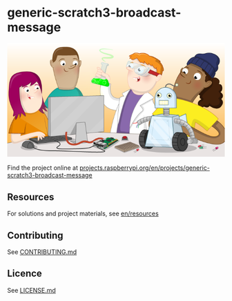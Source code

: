 # generic-scratch3-broadcast-message

![generic-scratch3-broadcast-message](banner.png)

Find the project online at [projects.raspberrypi.org/en/projects/generic-scratch3-broadcast-message](https://projects.raspberrypi.org/en/projects/generic-scratch3-broadcast-message)

## Resources
For solutions and project materials, see [en/resources](https://github.com/raspberrypilearning/generic-scratch3-broadcast-message/tree/master/en/resources)

## Contributing
See [CONTRIBUTING.md](CONTRIBUTING.md)

## Licence
 See [LICENSE.md](LICENSE.md)